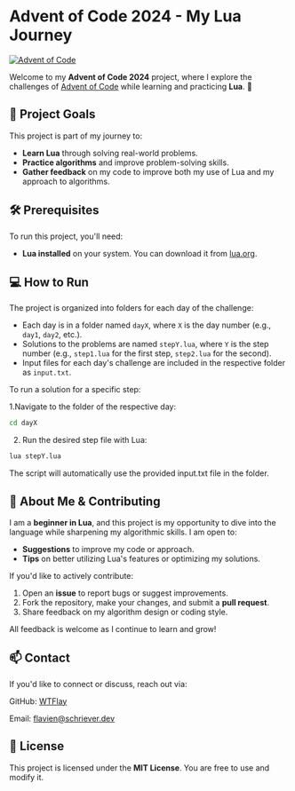 # Advent of Code 2024 - My Lua Journey

[![Advent of Code](https://img.shields.io/badge/Advent%20of%20Code-2024-blue)](https://adventofcode.com/2024)

Welcome to my **Advent of Code 2024** project, where I explore the challenges of [Advent of Code]() while learning and practicing **Lua**. 🎄

## 🎯 Project Goals

This project is part of my journey to:

* **Learn Lua** through solving real-world problems.
* **Practice algorithms** and improve problem-solving skills.
* **Gather feedback** on my code to improve both my use of Lua and my approach to algorithms.

## 🛠️ Prerequisites
To run this project, you'll need:

* **Lua installed** on your system. You can download it from [lua.org](https://lua.org/]).

## 💻 How to Run

The project is organized into folders for each day of the challenge:

* Each day is in a folder named `dayX`, where `X` is the day number (e.g., `day1`, `day2`, etc.).
* Solutions to the problems are named `stepY.lua`, where `Y` is the step number (e.g., `step1.lua` for the first step, `step2.lua` for the second).
* Input files for each day's challenge are included in the respective folder as `input.txt`.
 
To run a solution for a specific step:

1.Navigate to the folder of the respective day:

```bash
cd dayX
```

2. Run the desired step file with Lua:

```bash
lua stepY.lua
```
The script will automatically use the provided input.txt file in the folder.

## 🌟 About Me & Contributing

I am a **beginner in Lua**, and this project is my opportunity to dive into the language while sharpening my algorithmic skills. I am open to:
- **Suggestions** to improve my code or approach.
- **Tips** on better utilizing Lua's features or optimizing my solutions.

If you'd like to actively contribute:
1. Open an **issue** to report bugs or suggest improvements.
2. Fork the repository, make your changes, and submit a **pull request**.
3. Share feedback on my algorithm design or coding style.

All feedback is welcome as I continue to learn and grow!

## 📫 Contact
If you'd like to connect or discuss, reach out via:

GitHub: [WTFlay](https://github.com/WTFlay)

Email: [flavien@schriever.dev](mailto:flavien@schriever.dev)

## 📝 License
This project is licensed under the **MIT License**. You are free to use and modify it.